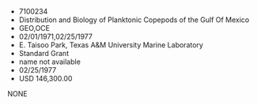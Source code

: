 * 7100234
* Distribution and Biology of Planktonic Copepods of the Gulf Of Mexico
* GEO,OCE
* 02/01/1971,02/25/1977
* E. Taisoo Park, Texas A&M University Marine Laboratory
* Standard Grant
*   name not available
* 02/25/1977
* USD 146,300.00

NONE
